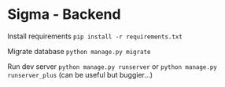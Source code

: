 Sigma - Backend
===============

Install requirements
`pip install -r requirements.txt`

Migrate database
`python manage.py migrate`

Run dev server
`python manage.py runserver` or `python manage.py runserver_plus` (can be useful but buggier...)
